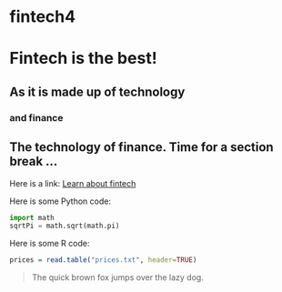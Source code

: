 # fintech4

# Fintech is the best!
## As it is made up of technology
### and finance

The technology of finance.  Time for a section break ...
---
Here is a link:
[Learn about fintech](https://en.wikipedia.org/wiki/Financial_technology)

Here is some Python code:
```python
import math
sqrtPi = math.sqrt(math.pi)
```

Here is some R code:
```r
prices = read.table("prices.txt", header=TRUE)
```

>The quick brown fox jumps over the lazy dog.



